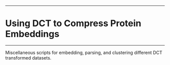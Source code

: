 **************************************************************************************************************
# Using DCT to Compress Protein Embeddings
**************************************************************************************************************

Miscellaneous scripts for embedding, parsing, and clustering different DCT transformed datasets.